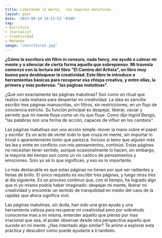 ```yaml
---
title: Liberando la mente,  las paginas matutinas.
layout: post
date: '2023-09-24 14:13:53 -0300'
tag:
- Escritura
- Journalist
- Creatividad
- Mañanas
image: "/escritura1.jpg"
---
```


**¿Cómo la escritura sin filtro ni censura, nada fancy,  me ayudó a calmar mi mente y a silenciar de cierta forma aquello que sobrepienso.  Mi travesía comenzó con la lectura del libro "El Camino del Artista", un libro muy bueno para desbloquear la creatividad. Este libro te introduce a herramientas básicas para recuperar esa chispa creativa, y entre ellas, la primera y más poderosa: "las páginas matutinas".**

¿Qué son exactamente las páginas matutinas? Son como un ritual que realizo cada mañana para despertar mi creatividad. La idea es sencilla: escribir tres páginas manuscritas, sin filtros, sin restricciones, en un flujo de conciencia estricto. Su función principal es despejar, liberar, vaciar y permitir que mi mente fluya como un río que fluye. Como dijo Ingrid Bengis, "las palabras son una forma de acción, capaces de influir en los cambios". 

Las páginas matutinas son una acción simple: mover la mano sobre el papel y escribir. Es un acto de verter todo lo que cruza mi mente, sin importar lo trivial o aparentemente tonto que parezca. Incluso si temo que alguien más las lea y entre en conflicto con mis pensamientos, continúo. Estas páginas no necesitan tener sentido, aunque ocasionalmente lo hacen; sin embargo, la mayoría del tiempo son como un río caótico de pensamientos y emociones. Solo yo sé lo que significan, y eso es lo importante. 

Lo más destacable es que estas páginas no tienen por qué ser radiantes y llenas de brillo. El único requisito es escribir tres páginas, y luego otras tres al día siguiente. Es un proceso continuo que, con el tiempo, ha logrado algo que ni yo mismo podría haber imaginado: despejar mi mente, liberar mi creatividad y encontrar un sentido de tranquilidad en medio del caos de la rapidez que ahora significa vivir.

Las páginas matutinas, sin duda, han sido una gran ayuda y  una herramienta valiosa para recuperar mi creatividad pero por sobretodo conocerme mas a mi misma, entender aquello que pienso por mas irracional que sea, el poder observar desde otra perspectiva aquello que sucede en mi mente. ¿Has intentado algo similar? Te animo a explorar esta práctica y descubrir cómo puede ayudarte a ti también.
